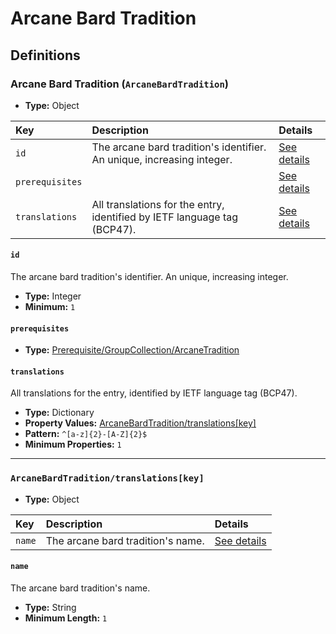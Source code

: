 # Arcane Bard Tradition

## Definitions

### <a name="ArcaneBardTradition"></a> Arcane Bard Tradition (`ArcaneBardTradition`)

- **Type:** Object

Key | Description | Details
:-- | :-- | :--
`id` | The arcane bard tradition's identifier. An unique, increasing integer. | <a href="#ArcaneBardTradition/id">See details</a>
`prerequisites` |  | <a href="#ArcaneBardTradition/prerequisites">See details</a>
`translations` | All translations for the entry, identified by IETF language tag (BCP47). | <a href="#ArcaneBardTradition/translations">See details</a>

#### <a name="ArcaneBardTradition/id"></a> `id`

The arcane bard tradition's identifier. An unique, increasing integer.

- **Type:** Integer
- **Minimum:** `1`

#### <a name="ArcaneBardTradition/prerequisites"></a> `prerequisites`

- **Type:** <a href="./_Prerequisite.md#Prerequisite/GroupCollection/ArcaneTradition">Prerequisite/GroupCollection/ArcaneTradition</a>

#### <a name="ArcaneBardTradition/translations"></a> `translations`

All translations for the entry, identified by IETF language tag (BCP47).

- **Type:** Dictionary
- **Property Values:** <a href="#ArcaneBardTradition/translations[key]">ArcaneBardTradition/translations[key]</a>
- **Pattern:** `^[a-z]{2}-[A-Z]{2}$`
- **Minimum Properties:** `1`

---

### <a name="ArcaneBardTradition/translations[key]"></a> `ArcaneBardTradition/translations[key]`

- **Type:** Object

Key | Description | Details
:-- | :-- | :--
`name` | The arcane bard tradition's name. | <a href="#ArcaneBardTradition/translations[key]/name">See details</a>

#### <a name="ArcaneBardTradition/translations[key]/name"></a> `name`

The arcane bard tradition's name.

- **Type:** String
- **Minimum Length:** `1`

